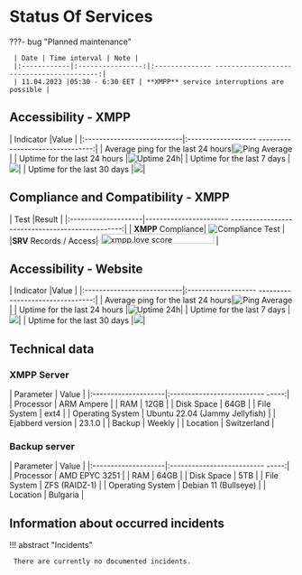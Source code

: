 # Status Of Services

???- bug "Planned maintenance"

     | Date | Time interval | Note |
     |:------------|:----------------:|:-------------- -----------------------------------------:|
     | 11.04.2023 |05:30 - 6:30 EET | **XMPP** service interruptions are possible |

## Accessibility - **XMPP**

| Indicator |Value |
|:---------------------------|:------------------- --------------------------------:|
| Average ping for the last 24 hours|![Ping Average](https://uptime.tinyserver.eu/api/badge/120/ping) |
| Uptime for the last 24 hours |![Uptime 24h](https://uptime.tinyserver.eu/api/badge/121/uptime/24)|
| Uptime for the last 7 days |<a href='https://uptime.tinyserver.eu'><img src='https://uptime.tinyserver.eu/api/badge/121/uptime/168?label=Uptime 7d&labelSuffix=d' /></a>|
| Uptime for the last 30 days |<a href='https://uptime.tinyserver.eu'><img src='https://uptime.tinyserver.eu/api/badge/121/uptime/720?label=Uptime 30d&labelSuffix=d' /></a>|

## Compliance and Compatibility - **XMPP**

| Test |Result |
|:--------------------|----------------------- ------------------------------------------------:|
| **XMPP** Compliance| ![Compliance Test](https://compliance.conversations.im/badge/chatrix.one) |
|**SRV** Records / Access| <a href='https://xmpp.love/servers/chatrix.one/results'><img src='https://xmpp.love/servers/chatrix.one/badge' width='201px' height= '18px' alt='xmpp.love score'></a> |

## Accessibility - Website

| Indicator |Value |
|:---------------------------|:------------------- --------------------------------:|
| Average ping for the last 24 hours|![Ping Average](https://uptime.tinyserver.eu/api/badge/135/ping) |
| Uptime for the last 24 hours |![Uptime 24h](https://uptime.tinyserver.eu/api/badge/135/uptime/24)|
| Uptime for the last 7 days |<a href='https://uptime.tinyserver.eu'><img src='https://uptime.tinyserver.eu/api/badge/135/uptime/168?label=Uptime 7d&labelSuffix=d' /></a>|
| Uptime for the last 30 days |<a href='https://uptime.tinyserver.eu'><img src='https://uptime.tinyserver.eu/api/badge/135/uptime/720?label=Uptime 30d&labelSuffix=d' /></a>|

## Technical data

### XMPP Server

| Parameter | Value |
|:--------------------|:-------------------------- -----:|
| Processor | ARM Ampere |
| RAM | 12GB |
| Disk Space | 64GB |
| File System | ext4 |
| Operating System | Ubuntu 22.04 (Jammy Jellyfish) |
| Ejabberd version | 23.1.0 |
| Backup | Weekly |
| Location | Switzerland |

### Backup server

| Parameter | Value |
|:--------------------|:-------------------------- -----:|
| Processor | AMD EPYC 3251 |
| RAM | 64GB |
| Disk Space | 5TB |
| File System | ZFS (RAIDZ-1) |
| Operating System | Debian 11 (Bullseye) |
| Location | Bulgaria |

## Information about occurred incidents

!!! abstract "Incidents"

     There are currently no documented incidents.
